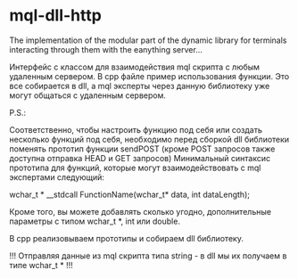 # mql-dll-http
The implementation of the modular part of the dynamic library for terminals interacting through them with the eanything server...

Интерфейс с классом для взаимодействия mql скрипта с любым удаленным сервером. В cpp файле пример использования функции. Это все собирается в dll, а mql эксперты через данную библиотеку уже могут общаться с удаленным сервером.

P.S.:

Соответственно, чтобы настроить функцию под себя или создать несколько функций под себя, необходимо перед сборкой dll библиотеки поменять прототип функции sendPOST (кроме POST запросов также доступна отправка HEAD и GET запросов)
Минимальный синтаксис прототипа для функций, которые могут взаимодействовать с mql экспертами следующий:

wchar_t * __stdcall FunctionName(wchar_t* data, int dataLength);

Кроме того, вы можете добавлять сколько угодно, дополнительные параметры с типом wchar_t *, int или double.

В cpp реализовываем прототипы и собираем dll библиотеку.

!!! Отправляя данные из mql скрипта типа string - в dll мы их получаем в типе wchar_t * !!!
